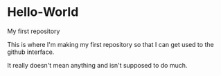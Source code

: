 # Hello-World

My first repository

This is where I'm making my first repository
so that I can get used to the
github interface.

It really doesn't mean anything and isn't supposed 
to do much. 
